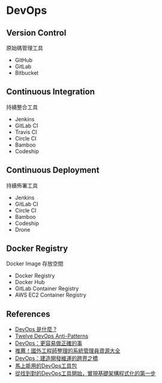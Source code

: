 DevOps
======

Version Control
---------------

原始碼管理工具

* GitHub
* GitLab
* Bitbucket

Continuous Integration
----------------------

持續整合工具

* Jenkins
* GitLab CI
* Travis CI
* Circle CI
* Bamboo
* Codeship

Continuous Deployment
---------------------

持續佈署工具

* Jenkins
* GitLab CI
* Circle CI
* Bamboo
* Codeship
* Drone

Docker Registry
---------------

Docker Image 存放空間

* Docker Registry
* Docker Hub
* GitLab Container Registry
* AWS EC2 Container Registry

References
----------

* [DevOps 是什麼 ?](http://www.arthurtoday.com/2011/10/devops.html)
* [Twelve DevOps Anti-Patterns](https://blog.devopsguys.com/2013/02/20/twelve-devops-anti-patterns/)
* [DevOps：更容易做正確的事](https://teddy-chen-tw.blogspot.tw/2016/07/devops.html)
* [推薦！國外工程師整理的系統管理員資源大全](https://buzzorange.com/techorange/2015/05/07/data/)
* [DevOps：建造開發維運的跨界之橋](http://www.slideshare.net/warfan/devops-53161280)
* [馬上能用的DevOps工具包](http://www.ithome.com.tw/news/96864)
* [從找到對的DevOps工具開始，實現基礎架構程式化的第一步](http://www.ithome.com.tw/news/99282)
